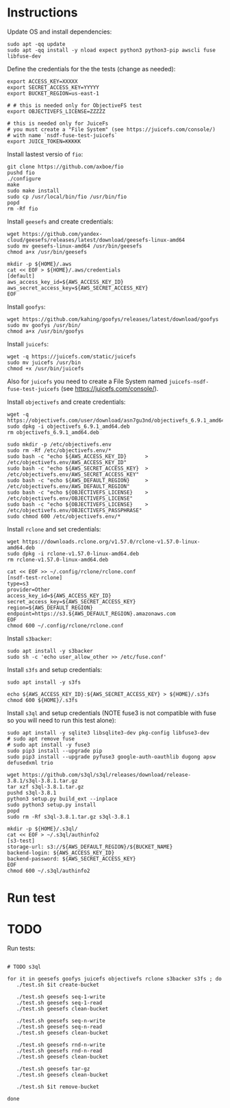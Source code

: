 # Instructions

Update OS and install dependencies:

```
sudo apt -qq update
sudo apt -qq install -y nload expect python3 python3-pip awscli fuse libfuse-dev 
```


Define the credentials for the the tests (change as needed):

```
export ACCESS_KEY=XXXXX
export SECRET_ACCESS_KEY=YYYYY
export BUCKET_REGION=us-east-1

# # this is needed only for ObjectiveFS test
export OBJECTIVEFS_LICENSE=ZZZZZ 

# this is needed only for JuiceFs 
# you must create a "File System" (see https://juicefs.com/console/)
# with name `nsdf-fuse-test-juicefs`
export JUICE_TOKEN=KKKKK
```

Install lastest versio of `fio`:

```
git clone https://github.com/axboe/fio
pushd fio
./configure
make 
sudo make install
sudo cp /usr/local/bin/fio /usr/bin/fio 
popd
rm -Rf fio
```

Install `geesefs` and create credentials:

```
wget https://github.com/yandex-cloud/geesefs/releases/latest/download/geesefs-linux-amd64
sudo mv geesefs-linux-amd64 /usr/bin/geesefs
chmod a+x /usr/bin/geesefs

mkdir -p ${HOME}/.aws
cat << EOF > ${HOME}/.aws/credentials
[default]
aws_access_key_id=${AWS_ACCESS_KEY_ID}
aws_secret_access_key=${AWS_SECRET_ACCESS_KEY}
EOF

```

Install `goofys`:

```
wget https://github.com/kahing/goofys/releases/latest/download/goofys
sudo mv goofys /usr/bin/
chmod a+x /usr/bin/goofys
```

Install `juicefs`:

```
wget -q https://juicefs.com/static/juicefs
sudo mv juicefs /usr/bin
chmod +x /usr/bin/juicefs 
```

Also for `juicefs` you need to create a File System named `juicefs-nsdf-fuse-test-juicefs` (see https://juicefs.com/console/).


Install `objectivefs` and create credentials:

```
wget -q https://objectivefs.com/user/download/asn7gu3nd/objectivefs_6.9.1_amd64.deb
sudo dpkg -i objectivefs_6.9.1_amd64.deb
rm objectivefs_6.9.1_amd64.deb

sudo mkdir -p /etc/objectivefs.env
sudo rm -Rf /etc/objectivefs.env/*
sudo bash -c "echo ${AWS_ACCESS_KEY_ID}      > /etc/objectivefs.env/AWS_ACCESS_KEY_ID"
sudo bash -c "echo ${AWS_SECRET_ACCESS_KEY}  > /etc/objectivefs.env/AWS_SECRET_ACCESS_KEY"
sudo bash -c "echo ${AWS_DEFAULT_REGION}     > /etc/objectivefs.env/AWS_DEFAULT_REGION"
sudo bash -c "echo ${OBJECTIVEFS_LICENSE}    > /etc/objectivefs.env/OBJECTIVEFS_LICENSE"
sudo bash -c "echo ${OBJECTIVEFS_LICENSE}    > /etc/objectivefs.env/OBJECTIVEFS_PASSPHRASE"
sudo chmod 600 /etc/objectivefs.env/*
```

Install `rclone` and set credentials:

```
wget https://downloads.rclone.org/v1.57.0/rclone-v1.57.0-linux-amd64.deb
sudo dpkg -i rclone-v1.57.0-linux-amd64.deb
rm rclone-v1.57.0-linux-amd64.deb

cat << EOF >> ~/.config/rclone/rclone.conf
[nsdf-test-rclone]
type=s3
provider=Other
access_key_id=${AWS_ACCESS_KEY_ID}
secret_access_key=${AWS_SECRET_ACCESS_KEY}
region=${AWS_DEFAULT_REGION} 
endpoint=https://s3.${AWS_DEFAULT_REGION}.amazonaws.com
EOF
chmod 600 ~/.config/rclone/rclone.conf
```

Install `s3backer`:

```
sudo apt install -y s3backer
sudo sh -c 'echo user_allow_other >> /etc/fuse.conf'
```

Install `s3fs` and setup credentials:

```
sudo apt install -y s3fs 

echo ${AWS_ACCESS_KEY_ID}:${AWS_SECRET_ACCESS_KEY} > ${HOME}/.s3fs
chmod 600 ${HOME}/.s3fs
```

Install `s3ql` and setup credentials (NOTE fuse3 is not compatible with fuse so you will need to run this test alone):

```
sudo apt install -y sqlite3 libsqlite3-dev pkg-config libfuse3-dev
# sudo apt remove fuse 
# sudo apt install -y fuse3 
sudo pip3 install --upgrade pip
sudo pip3 install --upgrade pyfuse3 google-auth-oauthlib dugong apsw defusedxml trio

wget https://github.com/s3ql/s3ql/releases/download/release-3.8.1/s3ql-3.8.1.tar.gz
tar xzf s3ql-3.8.1.tar.gz
pushd s3ql-3.8.1
python3 setup.py build_ext --inplace
sudo python3 setup.py install 
popd
sudo rm -Rf s3ql-3.8.1.tar.gz s3ql-3.8.1

mkdir -p ${HOME}/.s3ql/
cat << EOF > ~/.s3ql/authinfo2
[s3-test]
storage-url: s3://${AWS_DEFAULT_REGION}/${BUCKET_NAME}
backend-login: ${AWS_ACCESS_KEY_ID}
backend-password: ${AWS_SECRET_ACCESS_KEY}
EOF
chmod 600 ~/.s3ql/authinfo2
```

# Run test


# TODO

Run tests:

```

# TODO s3ql

for it in geesefs goofys juicefs objectivefs rclone s3backer s3fs ; do
   ./test.sh $it create-bucket

   ./test.sh geesefs seq-1-write
   ./test.sh geesefs seq-1-read
   ./test.sh geesefs clean-bucket

   ./test.sh geesefs seq-n-write
   ./test.sh geesefs seq-n-read
   ./test.sh geesefs clean-bucket

   ./test.sh geesefs rnd-n-write
   ./test.sh geesefs rnd-n-read
   ./test.sh geesefs clean-bucket

   ./test.sh geesefs tar-gz
   ./test.sh geesefs clean-bucket

   ./test.sh $it remove-bucket

done
```

